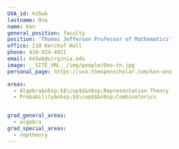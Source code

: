 ```yaml
---
UVA_id: ko5wk
lastname: Ono
name: Ken
general_position: faculty
position: 'Thomas Jefferson Professor of Mathematics'
office: 210 Kerchof Hall 
phone: 434-924-4911
email: ko5wk@virginia.edu
image: __SITE_URL__/img/people/Ono-tn.jpg
personal_page: https://uva.theopenscholar.com/ken-ono

areas:
  - Algebra&nbsp;$$\cup$$&nbsp;Representation Theory
  - Probability&nbsp;$$\cup$$&nbsp;Combinatorics


grad_general_areas:
  - algebra
grad_special_areas:
  - reptheory
---
```


